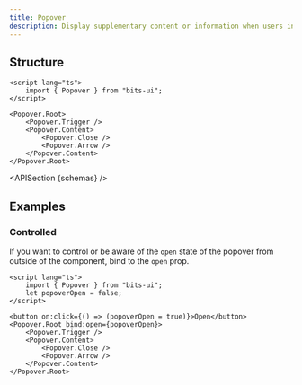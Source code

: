 ```yaml
---
title: Popover
description: Display supplementary content or information when users interact with specific elements.
---
```


<script>
	import { APISection, ComponentPreview, PopoverDemo } from '$lib/components/index.js'
	export let schemas;
</script>

<ComponentPreview name="popover-demo" comp="Popover">

<PopoverDemo slot="preview" />

</ComponentPreview>

## Structure

```svelte
<script lang="ts">
	import { Popover } from "bits-ui";
</script>

<Popover.Root>
	<Popover.Trigger />
	<Popover.Content>
		<Popover.Close />
		<Popover.Arrow />
	</Popover.Content>
</Popover.Root>
```

<APISection {schemas} />

## Examples

### Controlled

If you want to control or be aware of the `open` state of the popover from outside of the component, bind to the `open` prop.

```svelte
<script lang="ts">
	import { Popover } from "bits-ui";
	let popoverOpen = false;
</script>

<button on:click={() => (popoverOpen = true)}>Open</button>
<Popover.Root bind:open={popoverOpen}>
	<Popover.Trigger />
	<Popover.Content>
		<Popover.Close />
		<Popover.Arrow />
	</Popover.Content>
</Popover.Root>
```
